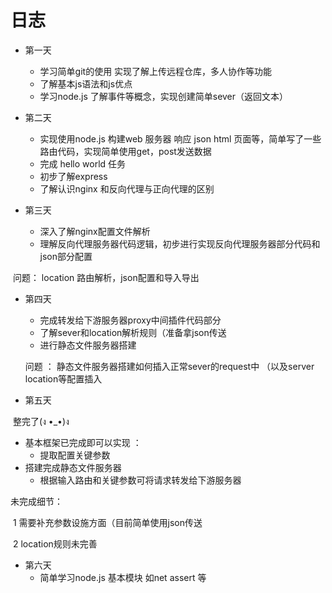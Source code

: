 # 日志

+ 第一天

  + 学习简单git的使用 实现了解上传远程仓库，多人协作等功能
  + 了解基本js语法和js优点
  + 学习node.js 了解事件等概念，实现创建简单sever（返回文本）
  
+ 第二天
  + 实现使用node.js 构建web 服务器 响应 json html 页面等，简单写了一些路由代码，实现简单使用get，post发送数据
  + 完成 hello world 任务 
  + 初步了解express
  + 了解认识nginx 和反向代理与正向代理的区别

+ 第三天
  + 深入了解nginx配置文件解析
  + 理解反向代理服务器代码逻辑，初步进行实现反向代理服务器部分代码和json部分配置



​			问题： location 路由解析，json配置和导入导出

+ 第四天

  + 完成转发给下游服务器proxy中间插件代码部分
  + 了解sever和location解析规则（准备拿json传送
  + 进行静态文件服务器搭建

  问题 ： 静态文件服务器搭建如何插入正常sever的request中 （以及server location等配置插入

  

+  第五天

  

  ​    整完了(ง •_•)ง
  
  + 基本框架已完成即可以实现 ：
    + 提取配置关键参数
  + 搭建完成静态文件服务器
    + 根据输入路由和关键参数可将请求转发给下游服务器

  未完成细节：

  ​			1 需要补充参数设施方面（目前简单使用json传送

  ​	 		2 location规则未完善



+ 第六天
  + 简单学习node.js 基本模块 如net assert 等
